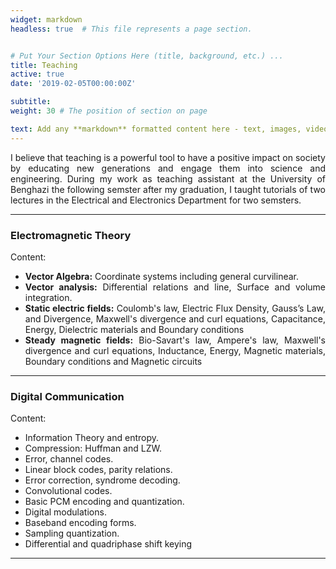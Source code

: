 ```yaml
---
widget: markdown
headless: true  # This file represents a page section.


# Put Your Section Options Here (title, background, etc.) ...
title: Teaching
active: true
date: '2019-02-05T00:00:00Z'

subtitle:
weight: 30 # The position of section on page

text: Add any **markdown** formatted content here - text, images, videos, galleries - and even HTML code!
---
```


<div style="text-align: justify"> I believe that teaching is a powerful tool to have a positive impact on society by educating new generations and engage them into science and engineering. During my work as teaching assistant at the University of Benghazi the following semster after my graduation, I taught tutorials of two lectures in the Electrical and Electronics Department for two semsters.   


-------

### Electromagnetic Theory
Content: 
- **Vector Algebra:** Coordinate systems including general curvilinear.
- **Vector analysis:** Differential relations and line, Surface and volume integration.
- **Static electric fields:** Coulomb's law, Electric Flux Density, Gauss’s Law, and Divergence, Maxwell's divergence and curl equations, Capacitance, Energy, Dielectric materials and Boundary conditions
- **Steady magnetic fields:** Bio-Savart's law, Ampere's law, Maxwell's divergence and curl equations, Inductance, Energy, Magnetic materials, Boundary conditions and Magnetic circuits

-------

 ### Digital Communication
Content: 
- Information Theory and entropy.
- Compression: Huffman and LZW.
- Error, channel codes.
- Linear block codes, parity relations.
- Error correction, syndrome decoding.
- Convolutional codes.
- Basic PCM encoding and quantization.
- Digital modulations.
- Baseband encoding forms.
- Sampling quantization.
- Differential and quadriphase shift keying
</div>

---
